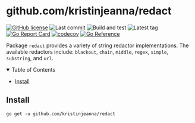 # github.com/kristinjeanna/redact

[![GitHub license](https://img.shields.io/github/license/kristinjeanna/redact.svg?style=flat&label=License)](https://github.com/kristinjeanna/redact/blob/main/LICENSE) ![Last commit](https://img.shields.io/github/last-commit/kristinjeanna/redact?style=flat&label=Last%20commit) ![Build and test](https://github.com/kristinjeanna/redact/actions/workflows/build.yml/badge.svg?branch=main) ![Latest tag](https://img.shields.io/github/v/tag/kristinjeanna/redact?label=Latest%20tag) [![Go Report Card](https://goreportcard.com/badge/github.com/kristinjeanna/redact)](https://goreportcard.com/report/github.com/kristinjeanna/redact) [![codecov](https://codecov.io/gh/kristinjeanna/redact/branch/main/graph/badge.svg?token=mHRY7hXtrB)](https://codecov.io/gh/kristinjeanna/redact) [![Go Reference](https://pkg.go.dev/badge/github.com/kristinjeanna/redact.svg)](https://pkg.go.dev/github.com/kristinjeanna/redact)

Package `redact` provides a variety of string redactor implementations. The available redactors include: `blackout`, `chain`, `middle`, `regex`, `simple`, `substring`, and `url`.

<details open="open">
<summary>Table of Contents</summary>

- [Install](#install)

</details>

## Install

```shell
go get -u github.com/kristinjeanna/redact
```
